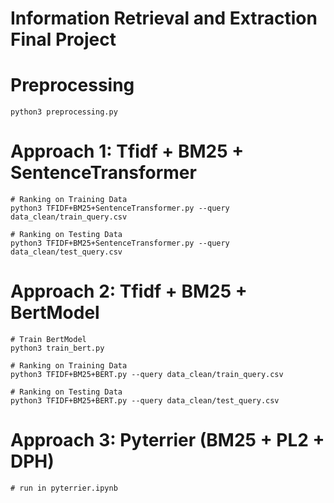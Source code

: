 Information Retrieval and Extraction Final Project
===

# Preprocessing
```
python3 preprocessing.py
```

# Approach 1: Tfidf + BM25 + SentenceTransformer
```
# Ranking on Training Data
python3 TFIDF+BM25+SentenceTransformer.py --query data_clean/train_query.csv

# Ranking on Testing Data
python3 TFIDF+BM25+SentenceTransformer.py --query data_clean/test_query.csv
```

# Approach 2: Tfidf + BM25 + BertModel
```
# Train BertModel
python3 train_bert.py

# Ranking on Training Data
python3 TFIDF+BM25+BERT.py --query data_clean/train_query.csv

# Ranking on Testing Data
python3 TFIDF+BM25+BERT.py --query data_clean/test_query.csv
```

# Approach 3: Pyterrier (BM25 + PL2 + DPH)
```
# run in pyterrier.ipynb
```